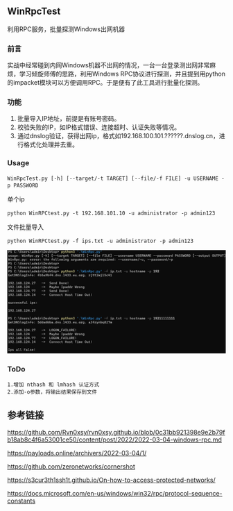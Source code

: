 ## WinRpcTest

利用RPC服务，批量探测Windows出网机器

### 前言

实战中经常碰到内网Windows机器不出网的情况，一台一台登录测出网非常麻烦，学习倾旋师傅的思路，利用Windows RPC协议进行探测，并且提到用python的impacket模块可以方便调用RPC。于是便有了此工具进行批量化探测。

### 功能

1.   批量导入IP地址，前提是有账号密码。
2.   校验失败的IP，如IP格式错误、连接超时、认证失败等情况。
3.   通过dnslog验证，获得出网ip，格式如192.168.100.101.??????.dnslog.cn，进行格式化处理并去重。

### Usage

```
WinRpcTest.py [-h] [--target/-t TARGET] [--file/-f FILE] -u USERNAME -p PASSWORD
```

单个ip

```
python WinRPCtest.py -t 192.168.101.10 -u administrator -p admin123
```

文件批量导入

```
python WinRPCtest.py -f ips.txt -u administrator -p admin123
```

![image-20220306152611422](media/README/image-20220306152611422.png)

### ToDo

```
1.增加 nthash 和 lmhash 认证方式
2.添加-o参数，将输出结果保存到文件
```



## 参考链接

https://github.com/Rvn0xsy/rvn0xsy.github.io/blob/0c31bb921398e9e2b79fb18ab8c4f6a53001ce50/content/post/2022/2022-03-04-windows-rpc.md

https://payloads.online/archivers/2022-03-04/1/

https://github.com/zeronetworks/cornershot

https://s3cur3th1ssh1t.github.io/On-how-to-access-protected-networks/

https://docs.microsoft.com/en-us/windows/win32/rpc/protocol-sequence-constants

